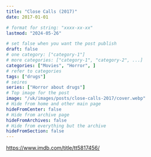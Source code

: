 ```yaml
---
title: "Close Calls (2017)"
date: 2017-01-01

# format for string: "xxxx-xx-xx"
lastmod: "2024-05-26"

# set false when you want the post publish
draft: false
# one category: ["category-1"]
# more categories: ["category-1", "category-2", ...]
categories: ["Movies", "Horror", ]
# refer to categories
tags: ["drugs"]
# seires
series: ["Horror about drugs"]
# Top image for the post
image: "/uk/images/posts/close-calls-2017/cover.webp"
# Hide from home and other main page
hideFromCenter: false
# Hide from archive page
hideFromArchives: false
# Hide from everything but the archive
hideFromSection: false
---
```

https://www.imdb.com/title/tt5817456/
<!--more-->
